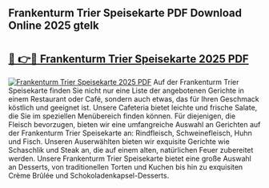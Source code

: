## Frankenturm Trier Speisekarte PDF Download Online 2025 gtelk

# <h2><a href="http://gc6phd.nevu.top/?p=Frankenturm+Trier+Speisekarte">🔗 👉🔴 Frankenturm Trier Speisekarte 2025 PDF</a></h2>

[![Frankenturm Trier Speisekarte 2025 PDF](https://i.imgur.com/dBaPXMq.png)](http://gc6phd.nevu.top/?p=Frankenturm+Trier+Speisekarte)
Auf der Frankenturm Trier Speisekarte finden Sie nicht nur eine Liste der angebotenen Gerichte in einem Restaurant oder Café, sondern auch etwas, das für Ihren Geschmack köstlich und geeignet ist. Unsere Cafeteria bietet leichte und frische Salate, die Sie im speziellen Menübereich finden können. Für diejenigen, die Fleisch bevorzugen, bieten wir eine umfangreiche Auswahl an Gerichten auf der Frankenturm Trier Speisekarte an: Rindfleisch, Schweinefleisch, Huhn und Fisch. Unseren Auserwählten bieten wir exquisite Gerichte wie Schaschlik und Steak an, die auf einem alten, natürlichen Feuer zubereitet werden. Unsere Frankenturm Trier Speisekarte bietet eine große Auswahl an Desserts, von traditionellen Torten und Kuchen bis hin zu exquisiten Crème Brûlée und Schokoladenkapsel-Desserts.
